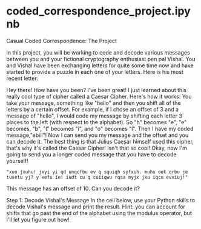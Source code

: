 # coded_correspondence_project.ipynb

Casual Coded Correspondence: The Project

In this project, you will be working to code and decode various messages between you and your fictional cryptography enthusiast pen pal Vishal. You and Vishal have been exchanging letters for quite some time now and have started to provide a puzzle in each one of your letters. Here is his most recent letter:

 Hey there! How have you been? I've been great! I just learned about this really cool type of cipher called a  Caesar Cipher. Here's how it works: You take your message, something like "hello" and then you shift all of the letters by a certain offset. For example, if I chose an offset of 3 and a message of "hello", I would code my message by shifting each letter 3 places to the left (with respect to the alphabet). So "h" becomes "e", "e" becomes, "b", "l" becomes "i", and "o" becomes "l". Then I have my coded message,"ebiil"! Now I can send you my message and the offset and you can decode it. The best thing is that Julius Caesar himself used this cipher, that's why it's called the Caesar Cipher! Isn't that so cool! Okay, now I'm going to send you a longer coded message that you have to decode yourself!

    "xuo jxuhu! jxyi yi qd unqcfbu ev q squiqh syfxuh. muhu oek qrbu je tusetu yj? y xefu ie! iudt cu q cuiiqwu rqsa myjx jxu iqcu evviuj!"

This message has an offset of 10. Can you decode it?

Step 1: Decode Vishal's Message
In the cell below, use your Python skills to decode Vishal's message and print the result. Hint: you can account for shifts that go past the end of the alphabet using the modulus operator, but I'll let you figure out how!
